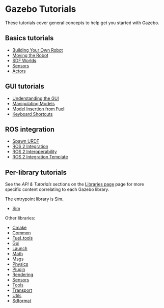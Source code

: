 # Gazebo Tutorials

These tutorials cover general concepts to help get you started with Gazebo.

## Basics tutorials

* [Building Your Own Robot](building_robot)
* [Moving the Robot](moving_robot)
* [SDF Worlds](sdf_worlds)
* [Sensors](sensors)
* [Actors](actors)

## GUI tutorials

* [Understanding the GUI](gui)
* [Manipulating Models](manipulating_models)
* [Model Insertion from Fuel](fuel_insert)
* [Keyboard Shortcuts](hotkeys)

## ROS integration

* [Spawn URDF](spawn_urdf)
* [ROS 2 Integration](ros2_integration)
* [ROS 2 Interoperability](ros2_interop)
* [ROS 2 Integration Template](ros_gz_project_template_guide)

## Per-library tutorials

See the *API & Tutorials* sections on the [Libraries page](/libs) page for more specific content correlating to each Gazebo library.

The entrypoint library is Sim.
- [Sim](/api/sim/7/tutorials.html)

Other libraries:
- [Cmake](/api/cmake/3/tutorials.html)
- [Common](/api/common/5/tutorials.html)
- [Fuel_tools](/api/fuel_tools/8/tutorials.html)
- [Gui](/api/gui/7/tutorials.html)
- [Launch](/api/launch/6/tutorials.html)
- [Math](/api/math/7/tutorials.html)
- [Msgs](/api/msgs/9/tutorials.html)
- [Physics](/api/physics/6/tutorials.html)
- [Plugin](/api/plugin/2/tutorials.html)
- [Rendering](/api/rendering/7/tutorials.html)
- [Sensors](/api/sensors/7/tutorials.html)
- [Tools](/api/tools/2/tutorials.html)
- [Transport](/api/transport/12/tutorials.html)
- [Utils](/api/utils/2/tutorials.html)
- [Sdformat](/api/sdformat/13/)
